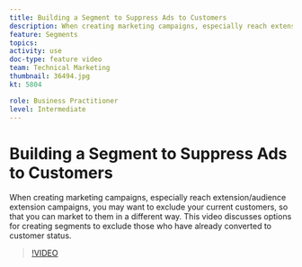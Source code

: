 ```yaml
---
title: Building a Segment to Suppress Ads to Customers
description: When creating marketing campaigns, especially reach extension/audience extension campaigns, you may want to exclude your current customers, so that you can market to them in a different way. This video discusses options for creating segments to exclude those who have already converted to customer status.
feature: Segments
topics: 
activity: use
doc-type: feature video
team: Technical Marketing
thumbnail: 36494.jpg
kt: 5804

role: Business Practitioner
level: Intermediate
---
```


# Building a Segment to Suppress Ads to Customers

When creating marketing campaigns, especially reach extension/audience extension campaigns, you may want to exclude your current customers, so that you can market to them in a different way. This video discusses options for creating segments to exclude those who have already converted to customer status.

>[!VIDEO](https://video.tv.adobe.com/v/36494/?quality=12&learn=on)
